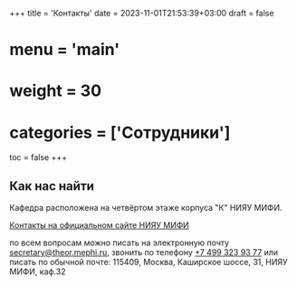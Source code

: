 +++
title = 'Контакты'
date = 2023-11-01T21:53:39+03:00
draft = false
# menu = 'main'
# weight = 30

# categories = ['Сотрудники']
toc = false
+++

## Как нас найти

Кафедра расположена на четвёртом этаже корпуса "К" НИЯУ МИФИ.

[Контакты на официальном сайте НИЯУ МИФИ](https://mephi.ru/content/contacts)

по всем вопросам можно писать на электронную почту [secretary@theor.mephi.ru](mailto:secretary@theor.mephi.ru), звонить по телефону [+7 499 323 93 77](tel:+74993239377) или писать по обычной почте: 115409, Москва, Каширское шоссе, 31, НИЯУ МИФИ, каф.32
